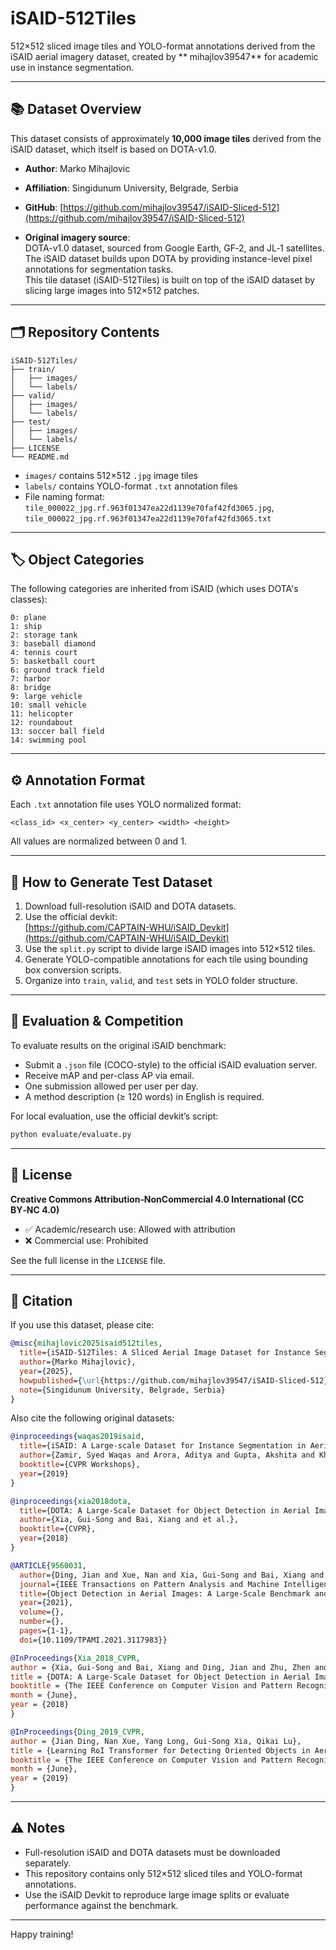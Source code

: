 # iSAID-512Tiles

512×512 sliced image tiles and YOLO-format annotations derived from the iSAID aerial imagery dataset, created by **
mihajlov39547** for academic use in instance segmentation.

---

## 📚 Dataset Overview

This dataset consists of approximately **10,000 image tiles** derived from the iSAID dataset, which itself is based on DOTA-v1.0.

- **Author**: Marko Mihajlovic  
- **Affiliation**: Singidunum University, Belgrade, Serbia  
- **GitHub**: [https://github.com/mihajlov39547/iSAID-Sliced-512](https://github.com/mihajlov39547/iSAID-Sliced-512)

- **Original imagery source**:  
  DOTA-v1.0 dataset, sourced from Google Earth, GF‑2, and JL‑1 satellites.  
  The iSAID dataset builds upon DOTA by providing instance-level pixel annotations for segmentation tasks.  
  This tile dataset (iSAID-512Tiles) is built on top of the iSAID dataset by slicing large images into 512×512 patches.

---

## 🗂️ Repository Contents

```
iSAID-512Tiles/
├── train/
│   ├── images/
│   └── labels/
├── valid/
│   ├── images/
│   └── labels/
├── test/
│   ├── images/
│   └── labels/
├── LICENSE
└── README.md
```

- `images/` contains 512×512 `.jpg` image tiles  
- `labels/` contains YOLO-format `.txt` annotation files  
- File naming format: `tile_000022_jpg.rf.963f01347ea22d1139e70faf42fd3065.jpg`, `tile_000022_jpg.rf.963f01347ea22d1139e70faf42fd3065.txt`

---

## 🏷️ Object Categories

The following categories are inherited from iSAID (which uses DOTA's classes):

```
0: plane  
1: ship  
2: storage tank  
3: baseball diamond  
4: tennis court  
5: basketball court  
6: ground track field  
7: harbor  
8: bridge  
9: large vehicle  
10: small vehicle  
11: helicopter  
12: roundabout  
13: soccer ball field  
14: swimming pool
```

---

## ⚙️ Annotation Format

Each `.txt` annotation file uses YOLO normalized format:

```
<class_id> <x_center> <y_center> <width> <height>
```

All values are normalized between 0 and 1.

---

## 🔧 How to Generate Test Dataset

1. Download full-resolution iSAID and DOTA datasets.
2. Use the official devkit:  
   [https://github.com/CAPTAIN-WHU/iSAID_Devkit](https://github.com/CAPTAIN-WHU/iSAID_Devkit)
3. Use the `split.py` script to divide large iSAID images into 512×512 tiles.
4. Generate YOLO-compatible annotations for each tile using bounding box conversion scripts.
5. Organize into `train`, `valid`, and `test` sets in YOLO folder structure.

---

## 🧪 Evaluation & Competition

To evaluate results on the original iSAID benchmark:

- Submit a `.json` file (COCO-style) to the official iSAID evaluation server.
- Receive mAP and per-class AP via email.
- One submission allowed per user per day.
- A method description (≥ 120 words) in English is required.

For local evaluation, use the official devkit’s script:

```bash
python evaluate/evaluate.py
```

---

## 📜 License

**Creative Commons Attribution‑NonCommercial 4.0 International (CC BY‑NC 4.0)**

- ✅ Academic/research use: Allowed with attribution  
- ❌ Commercial use: Prohibited

See the full license in the `LICENSE` file.

---

## 📖 Citation

If you use this dataset, please cite:

```bibtex
@misc{mihajlovic2025isaid512tiles,
  title={iSAID-512Tiles: A Sliced Aerial Image Dataset for Instance Segmentation},
  author={Marko Mihajlovic},
  year={2025},
  howpublished={\url{https://github.com/mihajlov39547/iSAID-Sliced-512}},
  note={Singidunum University, Belgrade, Serbia}
}
```

Also cite the following original datasets:

```bibtex
@inproceedings{waqas2019isaid,
  title={iSAID: A Large-scale Dataset for Instance Segmentation in Aerial Images},
  author={Zamir, Syed Waqas and Arora, Aditya and Gupta, Akshita and Khan, Salman and Sun, Guolei and Shahbaz Khan, Fahad and Zhu, Fan and Shao, Ling and Xia, Gui-Song and Bai, Xiang},
  booktitle={CVPR Workshops},
  year={2019}
}

@inproceedings{xia2018dota,
  title={DOTA: A Large-Scale Dataset for Object Detection in Aerial Images},
  author={Xia, Gui-Song and Bai, Xiang and et al.},
  booktitle={CVPR},
  year={2018}
}

@ARTICLE{9560031,
  author={Ding, Jian and Xue, Nan and Xia, Gui-Song and Bai, Xiang and Yang, Wen and Yang, Michael and Belongie, Serge and Luo, Jiebo and Datcu, Mihai and Pelillo, Marcello and Zhang, Liangpei},
  journal={IEEE Transactions on Pattern Analysis and Machine Intelligence},
  title={Object Detection in Aerial Images: A Large-Scale Benchmark and Challenges},
  year={2021},
  volume={},
  number={},
  pages={1-1},
  doi={10.1109/TPAMI.2021.3117983}}

@InProceedings{Xia_2018_CVPR,
author = {Xia, Gui-Song and Bai, Xiang and Ding, Jian and Zhu, Zhen and Belongie, Serge and Luo, Jiebo and Datcu, Mihai and Pelillo, Marcello and Zhang, Liangpei},
title = {DOTA: A Large-Scale Dataset for Object Detection in Aerial Images},
booktitle = {The IEEE Conference on Computer Vision and Pattern Recognition (CVPR)},
month = {June},
year = {2018}
}

@InProceedings{Ding_2019_CVPR,
author = {Jian Ding, Nan Xue, Yang Long, Gui-Song Xia, Qikai Lu},
title = {Learning RoI Transformer for Detecting Oriented Objects in Aerial Images},
booktitle = {The IEEE Conference on Computer Vision and Pattern Recognition (CVPR)},
month = {June},
year = {2019}
}
```

---

## ⚠️ Notes

- Full-resolution iSAID and DOTA datasets must be downloaded separately.
- This repository contains only 512×512 sliced tiles and YOLO-format annotations.
- Use the iSAID Devkit to reproduce large image splits or evaluate performance against the benchmark.

---

Happy training!
